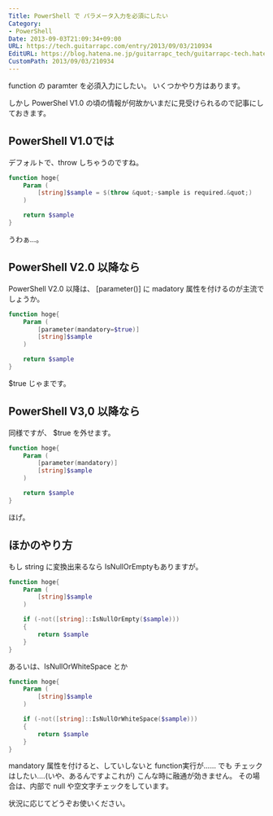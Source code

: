 ```yaml
---
Title: PowerShell で パラメータ入力を必須にしたい
Category:
- PowerShell
Date: 2013-09-03T21:09:34+09:00
URL: https://tech.guitarrapc.com/entry/2013/09/03/210934
EditURL: https://blog.hatena.ne.jp/guitarrapc_tech/guitarrapc-tech.hatenablog.com/atom/entry/11696248318757675974
CustomPath: 2013/09/03/210934
---
```


function の paramter を必須入力にしたい。
いくつかやり方はあります。

しかし PowerShel V1.0 の頃の情報が何故かいまだに見受けられるので記事にしておきます。



## PowerShell V1.0では
デフォルトで、throw しちゃうのですね。

```ps1
function hoge{
    Param (
        [string]$sample = $(throw &quot;-sample is required.&quot;)
    )

    return $sample
}
```


うわぁ...。
## PowerShell V2.0 以降なら
PowerShell V2.0 以降は、 [parameter()] に madatory 属性を付けるのが主流でしょうか。

```ps1
function hoge{
    Param (
        [parameter(mandatory=$true)]
        [string]$sample
    )

    return $sample
}
```


$true じゃまです。

## PowerShell V3,0 以降なら
同様ですが、 $true を外せます。

```ps1
function hoge{
    Param (
        [parameter(mandatory)]
        [string]$sample
    )

    return $sample
}
```


ほげ。
## ほかのやり方
もし string に変換出来るなら IsNullOrEmptyもありますが。

```ps1
function hoge{
    Param (
        [string]$sample
    )

    if (-not([string]::IsNullOrEmpty($sample)))
    {
        return $sample
    }
}
```


あるいは、IsNullOrWhiteSpace とか

```ps1
function hoge{
    Param (
        [string]$sample
    )

    if (-not([string]::IsNullOrWhiteSpace($sample)))
    {
        return $sample
    }
}
```


mandatory 属性を付けると、していしないと function実行が...... でも チェックはしたい....(いや、あるんですよこれが) こんな時に融通が効きません。
その場合は、内部で null や空文字チェックをしています。

状況に応じてどうぞお使いください。
